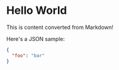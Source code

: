 # Hello World

This is content converted from Markdown!

Here's a JSON sample:

  ```json
  {
    "foo": "bar"
  }
  ```